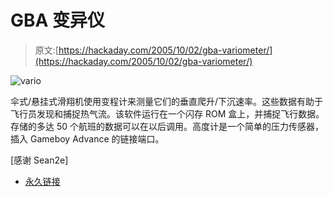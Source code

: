 # GBA 变异仪

> 原文:[https://hackaday.com/2005/10/02/gba-variometer/](https://hackaday.com/2005/10/02/gba-variometer/)

![vario](../Images/836f82ff5d3253018059ab77292a3c34.png)

伞式/悬挂式滑翔机使用变程计来测量它们的垂直爬升/下沉速率。这些数据有助于飞行员发现和捕捉热气流。该软件运行在一个闪存 ROM 盒上，并捕捉飞行数据。存储的多达 50 个航班的数据可以在以后调用。高度计是一个简单的压力传感器，插入 Gameboy Advance 的链接端口。

[感谢 Sean2e]

*   [永久链接](http://www.pixelproc.net/#Altimeter)